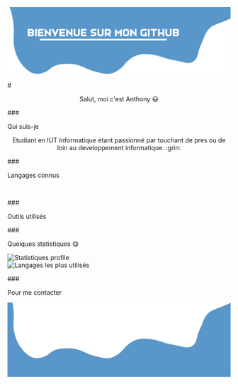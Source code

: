 ![img header](./images/Template/header.png)

#<p align="center">Salut, moi c'est Anthony :smiley:</p>

###<p>Qui suis-je</p>
<p align="center">Etudiant en IUT Informatique étant passionné par touchant de pres ou de loin au developpement informatique. :grin:</p>

###<p>Langages connus</p>
<p align=center><img src="" width=7% alt=""><img src="" width=7% alt=""><img src="" width=7% alt=""><img src="" width=7% alt=""></p>

###<p>Outils utilisés</p>
<p align="center"></p>

###<p>Quelques statistiques :yum:</p>
<img style="align-items: center" src="https://github-readme-stats.vercel.app/api?username=Anthony-AUDOIN&count_private=true,&show_icons=true,&hide_border=1,&theme=dark" alt="Statistiques profile"> <br>
<img style="align-items: center" src="https://github-readme-stats.vercel.app/api/top-langs/?username=Anthony-AUDOIN&theme=dark" alt="Langages les plus utilisés">

###<p>Pour me contacter</p>
<p align="center"></p>

![img footer](./images/Template/footer.png)